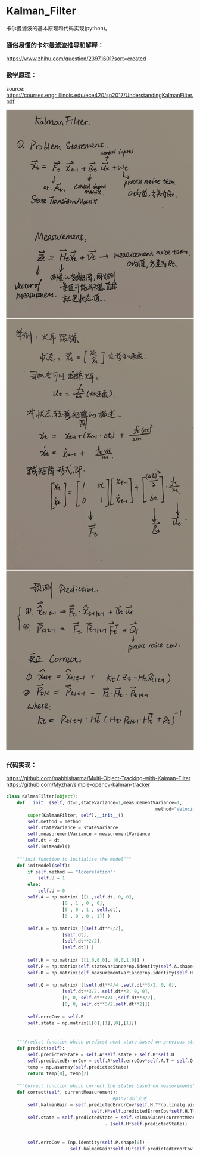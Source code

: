 Kalman_Filter
===========================
卡尔曼滤波的基本原理和代码实现(python)。

### 通俗易懂的卡尔曼滤波推导和解释：
https://www.zhihu.com/question/23971601?sort=created

### 数学原理：
source: https://courses.engr.illinois.edu/ece420/sp2017/UnderstandingKalmanFilter.pdf

![](pics/6C16B1CE696E6E9637B9F0A764F1FD10.png)
![](pics/1ED2D1AE1776F40D7806B72825B0A682.png)
![](pics/10A43B16D935315E96FCBAADE2AD3ED6.png)



### 代码实现：
https://github.com/mabhisharma/Multi-Object-Tracking-with-Kalman-Filter
https://github.com/Myzhar/simple-opencv-kalman-tracker

```python
class KalmanFilter(object):
	def __init__(self, dt=1,stateVariance=1,measurementVariance=1, 
														method="Velocity" ):
		super(KalmanFilter, self).__init__()
		self.method = method
		self.stateVariance = stateVariance
		self.measurementVariance = measurementVariance
		self.dt = dt
		self.initModel()
	
	"""init function to initialise the model"""
	def initModel(self): 
		if self.method == "Accerelation":
			self.U = 1
		else: 
			self.U = 0
		self.A = np.matrix( [[1 ,self.dt, 0, 0], 
				     [0 , 1 , 0 , 0], 
				     [0 , 0 , 1 , self.dt],  
				     [0 , 0 , 0 , 1]] )

		self.B = np.matrix( [[self.dt**2/2], 
				     [self.dt], 
				     [self.dt**2/2], 									
				     [self.dt]] )
		
		self.H = np.matrix( [[1,0,0,0], [0,0,1,0]] ) 
		self.P = np.matrix(self.stateVariance*np.identity(self.A.shape[0]))
		self.R = np.matrix(self.measurementVariance*np.identity(self.H.shape[0]))
		
		self.Q = np.matrix( [[self.dt**4/4 ,self.dt**3/2, 0, 0], 
				     [self.dt**3/2, self.dt**2, 0, 0], 
				     [0, 0, self.dt**4/4 ,self.dt**3/2],
				     [0, 0, self.dt**3/2,self.dt**2]])
		
		self.erroCov = self.P
		self.state = np.matrix([[0],[1],[0],[1]])


	"""Predict function which predicst next state based on previous state"""
	def predict(self):
		self.predictedState = self.A*self.state + self.B*self.U
		self.predictedErrorCov = self.A*self.erroCov*self.A.T + self.Q
		temp = np.asarray(self.predictedState)
		return temp[0], temp[2]

	"""Correct function which correct the states based on measurements"""
	def correct(self, currentMeasurement):
	       								#pinv:求广义逆
		self.kalmanGain = self.predictedErrorCov*self.H.T*np.linalg.pinv(
								self.H*self.predictedErrorCov*self.H.T+self.R)
		self.state = self.predictedState + self.kalmanGain*(currentMeasurement
								     - (self.H*self.predictedState))
		

		self.erroCov = (np.identity(self.P.shape[0]) - 
						self.kalmanGain*self.H)*self.predictedErrorCov


```

